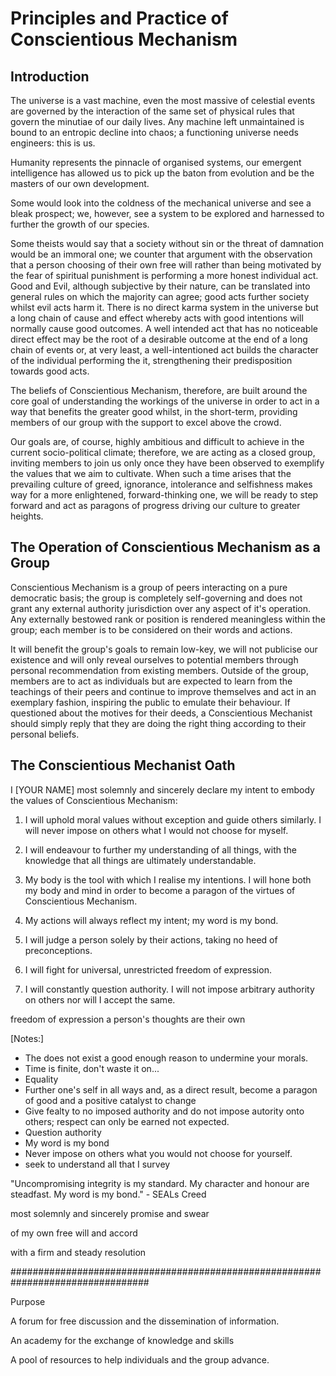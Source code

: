 Principles and Practice of Conscientious Mechanism
==================================================

Introduction
------------

The universe is a vast machine, even the most massive of celestial events are 
governed by the interaction of the same set of physical rules that govern the 
minutiae of our daily lives. Any machine left unmaintained is bound to an 
entropic decline into chaos; a functioning universe needs engineers: this is us.

Humanity represents the pinnacle of organised systems, our emergent intelligence 
has allowed us to pick up the baton from evolution and be the masters of our own 
development.

Some would look into the coldness of the mechanical universe and see a bleak 
prospect; we, however, see a system to be explored and harnessed to further the 
growth of our species.

Some theists would say that a society without sin or the threat of damnation 
would be an immoral one; we counter that argument with the observation that a 
person choosing of their own free will rather than being motivated by the fear 
of spiritual punishment is performing a more honest individual act. Good and 
Evil, although subjective by their nature, can be translated into general rules 
on which the majority can agree; good acts further society whilst evil acts harm 
it. There is no direct karma system in the universe but a long chain of cause and 
effect whereby acts with good intentions will normally cause good outcomes. A 
well intended act that has no noticeable direct effect may be the root of a 
desirable outcome at the end of a long chain of events or, at very least, a 
well-intentioned act builds the character of the individual performing the it, 
strengthening their predisposition towards good acts.

The beliefs of Conscientious Mechanism, therefore, are built around the core 
goal of understanding the workings of the universe in order to act in a way that 
benefits the greater good whilst, in the short-term, providing members of our 
group with the support to excel above the crowd. 

Our goals are, of course, highly ambitious and difficult to achieve in the 
current socio-political climate; therefore, we are acting as a closed group, 
inviting members to join us only once they have been observed to exemplify the 
values that we aim to cultivate. When such a time arises that the prevailing 
culture of greed, ignorance, intolerance and selfishness makes way for a more 
enlightened, forward-thinking one, we will be ready to step forward and act as 
paragons of progress driving our culture to greater heights.


The Operation of Conscientious Mechanism as a Group
---------------------------------------------------

Conscientious Mechanism is a group of peers interacting on a pure democratic 
basis; the group is completely self-governing and does not grant any external 
authority jurisdiction over any aspect of it's operation. Any externally 
bestowed rank or position is rendered meaningless within the group; each member
is to be considered on their words and actions.

It will benefit the group's goals to remain low-key, we will not publicise our 
existence and will only reveal ourselves to potential members through personal 
recommendation from existing members. Outside of the group, members are to act 
as individuals but are expected to learn from the teachings of their peers and 
continue to improve themselves and act in an exemplary fashion, inspiring the 
public to emulate their behaviour. If questioned about the motives for their 
deeds, a Conscientious Mechanist should simply reply that they are doing the 
right thing according to their personal beliefs.

The Conscientious Mechanist Oath
--------------------------------

I [YOUR NAME] most solemnly and sincerely declare my intent to embody the values 
of Conscientious Mechanism:

1. I will uphold moral values without exception and guide others 
similarly. I will never impose on others what I would not choose for myself.

2. I will endeavour to further my understanding of all things, with the 
knowledge that all things are ultimately understandable.

3. My body is the tool with which I realise my intentions. I will hone both my 
body and mind in order to become a paragon of the virtues of Conscientious 
Mechanism.

4. My actions will always reflect my intent; my word is my bond.

5. I will judge a person solely by their actions, taking no heed of preconceptions.

6. I will fight for universal, unrestricted freedom of expression.

7. I will constantly question authority. I will not impose arbitrary authority on 
others nor will I accept the same.



freedom of expression
a person's thoughts are their own

[Notes:]
 - The does not exist a good enough reason to undermine your morals.
 - Time is finite, don't waste it on...
 - Equality 
 - Further one's self in all ways and, as a direct result, become a paragon of good and a positive catalyst to change
 - Give fealty to no imposed authority and do not impose autority onto others; respect can only be earned not expected.
 - Question authority
 - My word is my bond
 - Never impose on others what you would not choose for yourself.
 - seek to understand all that I survey


"Uncompromising integrity is my standard. My character and honour are steadfast. My word is my bond." - SEALs Creed
 
 
 most solemnly and sincerely promise and swear
 
 of my own free will and accord
 
with a firm and steady resolution 

#################################################################################

Purpose

A forum for free discussion and the dissemination of information.

An academy for the exchange of knowledge and skills

A pool of resources to help individuals and the group advance.
